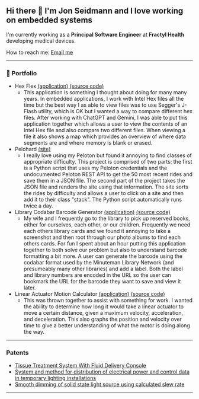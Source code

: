 ## Hi there 👋 I'm Jon Seidmann and I love working on embedded systems

I'm currently working as a **Principal Software Engineer** at **Fractyl Health** developing medical devices.

How to reach me: [Email me](mailto:seidmann@gmail.com)

---
### 📂 Portfolio
- Hex Flex [(application)](https://seidleroni.github.io/Hex-Flex-Web/) [(source code)](https://github.com/seidleroni/Hex-Flex-Web)
    - This application is something I thought about doing for many many years. In embedded applications, I work with Intel Hex files all the time but the best way I as able to view files was to use Segger's J-Flash utility, which is OK but I wanted a way to compare different hex files. After working with ChatGPT and Gemini, I was able to put this application together which allows a user to view the contents of an Intel Hex file and also compare two different files. When viewing a file it also shows a map which provides an overview of where data segments are and where memory is blank or erased.
- Pelohard [(site)](https://pelohard.com/)
    - I really love using my Peloton but found it annoying to find classes of appropriate difficulty. This project is comprised of two parts: the first is a Python script that uses my Peloton credentials and the undocumented Peloton REST API to get the 50 most recent rides and save them in a JSON file. The second part of the project takes the JSON file and renders the site using that information. The site sorts the rides by difficulty and allows a user to click on a site and then add it to their class "stack". The Python script automatically runs twice a day.
- Library Codabar Barcode Generator [(application)](https://seidleroni.github.io/library-codabar-generator/) [(source code)](https://github.com/seidleroni/library-codabar-generator)
    - My wife and I frequently go to the library to pick up reserved books, either for ourselves, each other, or our children. Frequently we need each others library cards and we found it annoying to take a screenshot and then root through our photo albums to find each others cards. For fun I spent about an hour putting this application together to both solve our problem but also to understand barcode formatting a bit more. A user can generate the barcode using the codabar format used by the Minuteman Library Network (and presumeably many other libraries) and add a label. Both the label and library numbers are encoded in the URL so the user can bookmark the URL for the barcode they want to save and view it later.
- Linear Actuator Motion Calculator [(application)](https://seidleroni.github.io/Linear-actuator/) [(source code)](https://github.com/seidleroni/Linear-actuator)
    - This was thrown together to assist with something for work. I wanted the ability to determine how long it would take a linear actuator to move a certain distance, given a maximum velocity, acceleration, and deceleration. This also graphs the position and velocity over time to give a better understanding of what the motor is doing along the way.
---
### Patents
- [Tissue Treatment System With Fluid Delivery Console](https://ppubs.uspto.gov/api/patents/html/20230346451?source=US-PGPUB&requestToken=eyJzdWIiOiI1NWMxZmJjMS00NzRmLTQwMjEtYmU0Ni03NWUyN2ZkZDgzNTUiLCJ2ZXIiOiI0Y2ZkNzIzMy1lM2NmLTRmMmUtYWUwMS05NjFkMDc0YzM2OGMiLCJleHAiOjB9)
- [System and method for distribution of electrical power and control data in temporary lighting installations](https://ppubs.uspto.gov/api/patents/html/10079506?source=USPAT&requestToken=eyJzdWIiOiI1NWMxZmJjMS00NzRmLTQwMjEtYmU0Ni03NWUyN2ZkZDgzNTUiLCJ2ZXIiOiI0Y2ZkNzIzMy1lM2NmLTRmMmUtYWUwMS05NjFkMDc0YzM2OGMiLCJleHAiOjB9)
- [Smooth dimming of solid state light source using calculated slew rate](https://ppubs.uspto.gov/api/patents/html/8975820?source=USPAT&requestToken=eyJzdWIiOiI1NWMxZmJjMS00NzRmLTQwMjEtYmU0Ni03NWUyN2ZkZDgzNTUiLCJ2ZXIiOiI0Y2ZkNzIzMy1lM2NmLTRmMmUtYWUwMS05NjFkMDc0YzM2OGMiLCJleHAiOjB9)
---
<!--
**seidleroni/seidleroni** is a ✨ _special_ ✨ repository because its `README.md` (this file) appears on your GitHub profile.

Here are some ideas to get you started:

- 🔭 I’m currently working on ...
- 🌱 I’m currently learning ...
- 👯 I’m looking to collaborate on ...
- 🤔 I’m looking for help with ...
- 💬 Ask me about ...
- 📫 How to reach me: ...
- 😄 Pronouns: ...
- ⚡ Fun fact: ...
-->
